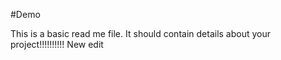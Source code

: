 #Demo

This is a basic read me file. It should contain details about your project!!!!!!!!!!
New edit
